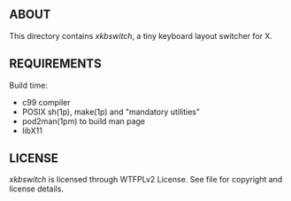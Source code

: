 ABOUT
-----
This directory contains *xkbswitch*, a tiny keyboard layout switcher
for X.

REQUIREMENTS
------------
Build time:
  * c99 compiler
  * POSIX sh(1p), make(1p) and "mandatory utilities"
  * pod2man(1pm) to build man page
  * libX11

LICENSE
-------
*xkbswitch* is licensed through WTFPLv2 License.
See [](LICENSE) file for copyright and license details.

<!-- vim:sw=2:ts=2:sts=2:et:cc=72:tw=70
End of file. -->
